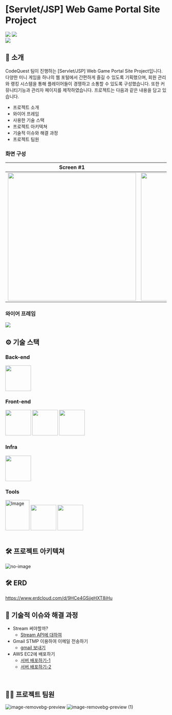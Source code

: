 <!-- logo -->

# [Servlet/JSP] Web Game Portal Site Project

[<img src="https://img.shields.io/badge/-readme.md-important?style=flat&logo=google-chrome&logoColor=white" />]() [<img src="https://img.shields.io/badge/release-v1.5.3-yellow?style=flat&logo=google-chrome&logoColor=white" />]() 
<br/> [<img src="https://img.shields.io/badge/프로젝트 기간-2025.02.17~2025.02.28-green?style=flat&logo=&logoColor=white" />]()

</div> 

## 📝 소개
CodeQuest 팀이 진행하는 [Servlet/JSP] Web Game Portal Site Project입니다.
다양한 미니 게임을 하나의 웹 포털에서 간편하게 즐길 수 있도록 기획했으며, 회원 관리와 랭킹 시스템을 통해 플레이어들이 경쟁하고 소통할 수 있도록 구성했습니다. 또한 커뮤니티기능과 관리자 페이지를 제작하였습니다. 프로젝트는 다음과 같은 내용을 담고 있습니다.

- 프로젝트 소개
- 와이어 프레임
- 사용한 기술 스택
- 프로젝트 아키텍쳐
- 기술적 이슈와 해결 과정
- 프로젝트 팀원

### 화면 구성
|Screen #1|Screen #2|
|:---:|:---:|
|<img src="https://user-images.githubusercontent.com/80824750/208456048-acbf44a8-cd71-4132-b35a-500047adbe1c.gif" width="400"/>|<img src="https://user-images.githubusercontent.com/80824750/208456234-fb5fe434-aa65-4d7a-b955-89098d5bbe0b.gif" width="400"/>|

### 와이어 프레임
<img src="https://user-images.githubusercontent.com/80824750/208454673-0449e49c-57c6-4a6b-86cf-66c5b1e623dc.png">

<br />

## ⚙ 기술 스택
### Back-end
<div>
<img src="https://github.com/yewon-Noh/readme-template/blob/main/skills/Java.png?raw=true" width="80">
</div>

### Front-end
<div>
<img src="https://github.com/yewon-Noh/readme-template/blob/main/skills/HTMLCSS.png?raw=true" width="80">
<img src="https://github.com/yewon-Noh/readme-template/blob/main/skills/JavaScript.png?raw=true" width="80">
<img src="https://github.com/yewon-Noh/readme-template/blob/main/skills/Ajax.png?raw=true" width="80">
</div>

### Infra
<div>
<img src="https://github.com/yewon-Noh/readme-template/blob/main/skills/AWSEC2.png?raw=true" width="80">
</div>

### Tools
<div>
<img src="https://github.com/user-attachments/assets/16b7a208-5ef9-4149-aacd-b0a6894f3ff3?raw=true" width="75" height="95" alt="Image">
<img src="https://github.com/yewon-Noh/readme-template/blob/main/skills/Github.png?raw=true" width="80">
<img src="https://github.com/yewon-Noh/readme-template/blob/main/skills/Notion.png?raw=true" width="80">
</div>

<br />

## 🛠️ 프로젝트 아키텍쳐
![no-image](https://user-images.githubusercontent.com/80824750/208294567-738dd273-e137-4bbf-8307-aff64258fe03.png)
<br />

## 🛠️ ERD
https://www.erdcloud.com/d/9HCe4GSjjeHXT8iHu
<br>

## 🤔 기술적 이슈와 해결 과정
- Stream 써야할까?
    - [Stream API에 대하여](https://velog.io/@yewo2nn16/Java-Stream-API)
- Gmail STMP 이용하여 이메일 전송하기
    - [gmail 보내기](https://velog.io/@yewo2nn16/Email-이메일-전송하기with-첨부파일)
- AWS EC2에 배포하기
    - [서버 배포하기-1](https://velog.io/@yewo2nn16/SpringBoot-서버-배포)
    - [서버 배포하기-2](https://velog.io/@yewo2nn16/SpringBoot-서버-배포-인텔리제이에서-jar-파일-빌드해서-배포하기)


<br />

## 💁‍♂️ 프로젝트 팀원
![image-removebg-preview](https://github.com/user-attachments/assets/13c98280-3737-4482-916e-eca309f88089)
![image-removebg-preview (1)](https://github.com/user-attachments/assets/2656f388-f5d3-4c8a-9256-a9f8ba89d436)

